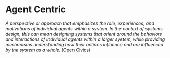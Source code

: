 # Agent Centric

_A perspective or approach that emphasizes the role, experiences, and motivations of individual agents within a system. In the context of systems design, this can mean designing systems that orient around the behaviors and interactions of individual agents within a larger system, while providing mechanisms understanding how their actions influence and are influenced by the system as a whole._ (Open Civics)